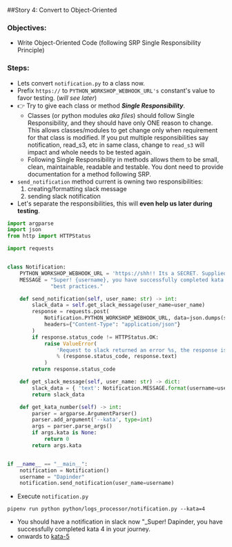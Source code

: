 
##Story 4: Convert to Object-Oriented

### Objectives:
- Write Object-Oriented Code (following SRP Single Responsibility Principle)


### Steps:
- Lets convert `notification.py` to a class now.
- Prefix `https://` to `PYTHON_WORKSHOP_WEBHOOK_URL's` constant's value to favor testing. (_will see later_)
- :point_right: Try to give each class or method **_Single Responsibility_**.
  - Classes (or python modules _aka files_) should follow Single Responsibility, and they should have only ONE reason to change.
  This allows classes/modules to get change only when requirement for that class is modified. If you put multiple 
  responsibilities say notification, read_s3, etc in same class, change to `read_s3` will impact and whole needs to be tested again. 
  - Following Single Responsibility in methods allows them to be small, clean, maintainable, readable and testable. 
  You dont need to provide documentation for a method following SRP.
- `send_notification` method current is owning two responsibilities:
  1) creating/formatting slack message
  2) sending slack notification
- Let's separate the responsibilities, this will **even help us later during testing**.
```python
import argparse
import json
from http import HTTPStatus

import requests


class Notification:
    PYTHON_WORKSHOP_WEBHOOK_URL = 'https://shh!! Its a SECRET. Supplied during workshop.'  # python_workshop channel in TIOEngineering workspace.
    MESSAGE = "Super! {username}, you have successfully completed kata `{kata}` in your journey of learning python " \
              "best practices."

    def send_notification(self, user_name: str) -> int:
        slack_data = self.get_slack_message(user_name=user_name)
        response = requests.post(
            Notification.PYTHON_WORKSHOP_WEBHOOK_URL, data=json.dumps(slack_data),
            headers={"Content-Type": "application/json"}
        )
        if response.status_code != HTTPStatus.OK:
            raise ValueError(
                'Request to slack returned an error %s, the response is:\n%s'
                % (response.status_code, response.text)
            )
        return response.status_code

    def get_slack_message(self, user_name: str) -> dict:
        slack_data = { 'text': Notification.MESSAGE.format(username=user_name.strip(), kata=self.get_kata_number())}
        return slack_data

    def get_kata_number(self) -> int:
        parser = argparse.ArgumentParser()
        parser.add_argument('--kata', type=int)
        args = parser.parse_args()
        if args.kata is None:
            return 0
        return args.kata


if __name__ == "__main__":
    notification = Notification()
    username = "Dapinder"
    notification.send_notification(user_name=username)
```
- Execute `notification.py`
```shell
pipenv run python python/logs_processor/notification.py --kata=4
```
- You should have a notification in slack now "_Super! Dapinder, you have successfully completed kata 4 in your journey. 
- onwards to [kata-5](../kata-5/HOW-TO.md)